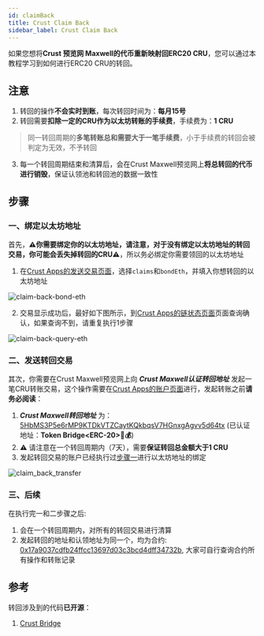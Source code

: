 ```yaml
---
id: claimBack
title: Crust Claim Back
sidebar_label: Crust Claim Back
---
```


如果您想将**Crust 预览网 Maxwell的代币重新映射回ERC20 CRU**，您可以通过本教程学习到如何进行ERC20 CRU的转回。

## 注意

1. 转回的操作**不会实时到账**，每次转回时间为：**每月15号**
2. 转回需要**扣除一定的CRU作为以太坊转账的手续费**，手续费为：**1 CRU**

> 同一转回周期的**多笔转账总和需要大于一笔手续费**，小于手续费的转回会被判定为无效，不予转回

3. 每一个转回周期结束和清算后，会在Crust Maxwell预览网上**将总转回的代币进行销毁**，保证认领池和转回池的数据一致性

## 步骤

### 一、绑定以太坊地址

首先，**⚠️你需要绑定你的以太坊地址，请注意，对于没有绑定以太坊地址的转回交易，你可能会丢失掉转回的CRU⚠️**，所以务必绑定你需要领回的以太坊地址

1. 在[Crust Apps的发送交易页面](https://apps.crust.network/?rpc=wss%3A%2F%2Fapi.crust.network%2F#/extrinsics)，选择`claims`和`bondEth`，并填入你想转回的以太坊地址

![claim-back-bond-eth](assets/claimBack/claim-back-bond-eth.png)

2. 交易显示成功后，最好如下图所示，到[Crust Apps的链状态页面](https://apps.crust.network/?rpc=wss%3A%2F%2Fapi.crust.network%2F#/chainstate)页面查询确认，如果查询不到，请重复执行1步骤

![claim-back-query-eth](assets/claimBack/claim-back-query-eth.png)

### 二、发送转回交易

其次，你需要在Crust Maxwell预览网上向 ***Crust Maxwell认证转回地址*** 发起一笔CRU转账交易，这个操作需要在[Crust Apps的账户页面](https://apps.crust.network/?rpc=wss%3A%2F%2Fapi.crust.network%2F#/accounts)进行，发起转账之前**请务必阅读**：

1. ***Crust Maxwell转回地址*** 为：[5HbMS3P5e6rMP9KTDkVTZCaytKQkbqsV7HGnxgAgvv5d64tx](https://maxwell.subscan.io/account/5HbMS3P5e6rMP9KTDkVTZCaytKQkbqsV7HGnxgAgvv5d64tx) (已认证地址：**Token Bridge\<ERC-20\>🚗💰**)
2. ⚠️ 请注意在一个转回周期内（7天），需要**保证转回总金额大于1 CRU**
3. 发起转回交易的账户已经执行过[步骤一](#一绑定以太坊地址)进行以太坊地址的绑定

![claim_back_transfer](assets/claimBack/claim-back-transfer.png)

### 三、后续

在执行完一和二步骤之后:

1. 会在一个转回周期内，对所有的转回交易进行清算
2. 发起转回的地址和认领地址为同一个，均为合约: [0x17a9037cdfb24ffcc13697d03c3bcd4dff34732b](https://etherscan.io/address/0x17a9037cdfb24ffcc13697d03c3bcd4dff34732b), 大家可自行查询合约所有操作和转账记录

## 参考

转回涉及到的代码**已开源**：

1. [Crust Bridge](https://github.com/decloudf/crust-bridge/tree/main/maxwell-claim-back)
